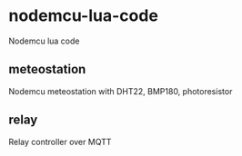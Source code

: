 # nodemcu-lua-code
Nodemcu lua code

## meteostation
Nodemcu meteostation with DHT22, BMP180, photoresistor

## relay
Relay controller over MQTT
